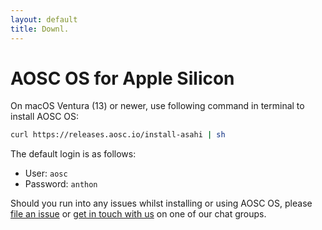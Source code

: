 ```yaml
---
layout: default
title: Downl.
---
```


AOSC OS for Apple Silicon
=========================

On macOS Ventura (13) or newer, use following command in terminal to install
AOSC OS:

```bash
curl https://releases.aosc.io/install-asahi | sh
```

The default login is as follows:

- User: `aosc`
- Password: `anthon`

Should you run into any issues whilst installing or using AOSC OS, please [file
an issue](https://github.com/AOSC-Dev/aosc-os-abbs/issues/new?assignees=&labels=&projects=&template=bug-report.yml)
or [get in touch with us](https://aosc.io/contact/) on one of our chat groups.
